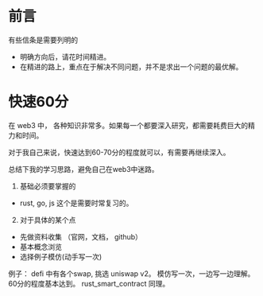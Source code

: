 # 前言 

有些信条是需要列明的

- 明确方向后，请花时间精进。
- 在精进的路上，重点在于解决不同问题，并不是求出一个问题的最优解。


# 快速60分

在 web3 中， 各种知识非常多。如果每一个都要深入研究，都需要耗费巨大的精力和时间。

对于我自己来说，快速达到60-70分的程度就可以，有需要再继续深入。

总结下我的学习思路，避免自己在web3中迷路。


1. 基础必须要掌握的

- rust, go, js 这个是需要时常复习的。

2. 对于具体的某个点
 - 先做资料收集 （官网，文档， github）
 - 基本概念浏览
 - 选择例子模仿(动手写一次)
 
例子：
    defi 中有各个swap, 挑选 uniswap v2。 模仿写一次，一边写一边理解。 60分的程度基本达到。
    rust_smart_contract 同理。 